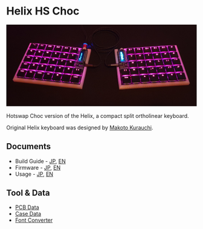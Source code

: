 # Helix HS Choc

![Helix HS Choc](/Doc/images/Helix_hs_choc.jpg)

Hotswap Choc version of the Helix, a compact split ortholinear keyboard.

Original Helix keyboard was designed by [Makoto Kurauchi](https://github.com/MakotoKurauchi).

## Documents

* Build Guide - [JP](/Doc/buildguide_jp.md), [EN](/Doc/buildguide_en.md)
* Firmware - [JP](/Doc/firmware_jp.md), [EN](/Doc/firmware_en.md)
* Usage - [JP](/Doc/usage_jp.md), [EN](/Doc/usage_en.md)

## Tool & Data

* [PCB Data](/PCB)
* [Case Data](/Case)
* [Font Converter](/FontConverter)
